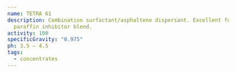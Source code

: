 ```yaml
---
name: TETRA 61
description: Combination surfactant/asphaltene dispersant. Excellent for any
  paraffin inhibitor blend.
activity: 100
specificGravity: "0.975"
ph: 3.5 – 4.5
tags:
  - concentrates
---
```

